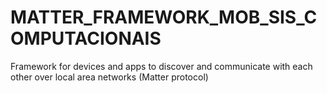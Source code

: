 # MATTER_FRAMEWORK_MOB_SIS_COMPUTACIONAIS
Framework for devices and apps to discover and communicate with each other over local area networks (Matter protocol)
